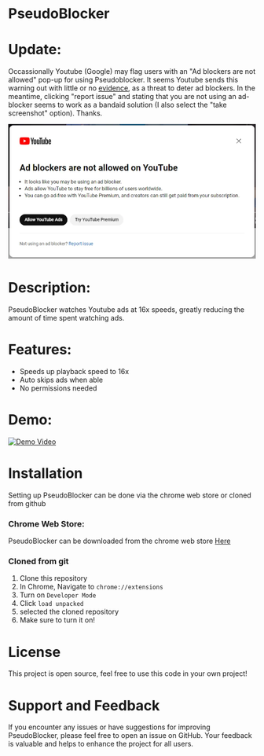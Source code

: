 # PseudoBlocker

# Update:

Occassionally Youtube (Google) may flag users with an "Ad blockers are not allowed" pop-up for using Pseudoblocker.
It seems Youtube sends this warning out with little or no [evidence](https://www.reddit.com/r/youtube/comments/179t1p0/false_ad_blocker_report/), as a threat to deter ad blockers.
In the meantime, clicking "report issue" and stating that you are not using an ad-blocker seems to work as a bandaid solution (I also select the "take screenshot" option).
Thanks.

![adblock warning](ad_block_warning.png)

# Description:

PseudoBlocker watches Youtube ads at 16x speeds, greatly reducing the amount of time spent watching ads.

# Features:

- Speeds up playback speed to 16x
- Auto skips ads when able
- No permissions needed

# Demo:

[![Demo Video](https://img.youtube.com/vi/ZQa3c0AWe98/0.jpg)](https://youtu.be/ZQa3c0AWe98)

# Installation

Setting up PseudoBlocker can be done via the chrome web store or cloned from github

### Chrome Web Store:

PseudoBlocker can be downloaded from the chrome web store [Here](https://chromewebstore.google.com/detail/pseudoblocker/dhknglbhklndbfiibpocgckdhfdagcgb)

### Cloned from git

1. Clone this repository
2. In Chrome, Navigate to `chrome://extensions`
3. Turn on `Developer Mode`
4. Click `load unpacked`
5. selected the cloned repository
6. Make sure to turn it on!

# License

This project is open source, feel free to use this code in your own project!

# Support and Feedback

If you encounter any issues or have suggestions for improving PseudoBlocker, please feel free to open an issue on GitHub. Your feedback is valuable and helps to enhance the project for all users.
